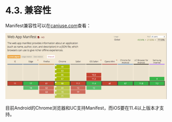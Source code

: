 # 4.3. 兼容性

Manifest兼容性可以在[caniuse.com](https://caniuse.com/#search=manifest)查看：

![](../images/manifestCompatibility.png)

目前Android的Chrome浏览器和UC支持Manifest，而iOS要在11.4以上版本才支持。